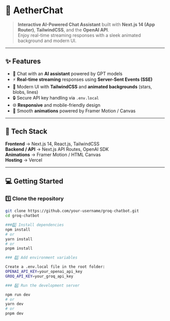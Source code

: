 # 🚀 AetherChat  

> **Interactive AI-Powered Chat Assistant** built with **Next.js 14 (App Router)**, **TailwindCSS**, and the **OpenAI API**.  
Enjoy real-time streaming responses with a sleek animated background and modern UI.  

---

## ✨ Features  

- 💬 Chat with an **AI assistant** powered by GPT models  
- ⚡ **Real-time streaming** responses using **Server-Sent Events (SSE)**  
- 🎨 Modern UI with **TailwindCSS** and **animated backgrounds** (stars, blobs, lines)  
- 🔒 Secure API key handling via `.env.local`  
- 🌐 **Responsive** and mobile-friendly design  
- 🚀 Smooth **animations** powered by Framer Motion / Canvas  

---

## 📂 Tech Stack  

**Frontend** → Next.js 14, React.js, TailwindCSS  
**Backend / API** → Next.js API Routes, OpenAI SDK  
**Animations** → Framer Motion / HTML Canvas  
**Hosting** → Vercel  

---

## 💻 Getting Started  

### 1️⃣ Clone the repository  
```bash
git clone https://github.com/your-username/groq-chatbot.git
cd groq-chatbot

###2️⃣ Install dependencies
npm install
# or
yarn install
# or
pnpm install

### 3️⃣ Add environment variables

Create a .env.local file in the root folder:
OPENAI_API_KEY=your_openai_api_key
GROQ_API_KEY=your_groq_api_key

### 4️⃣ Run the development server

npm run dev
# or
yarn dev
# or
pnpm dev


